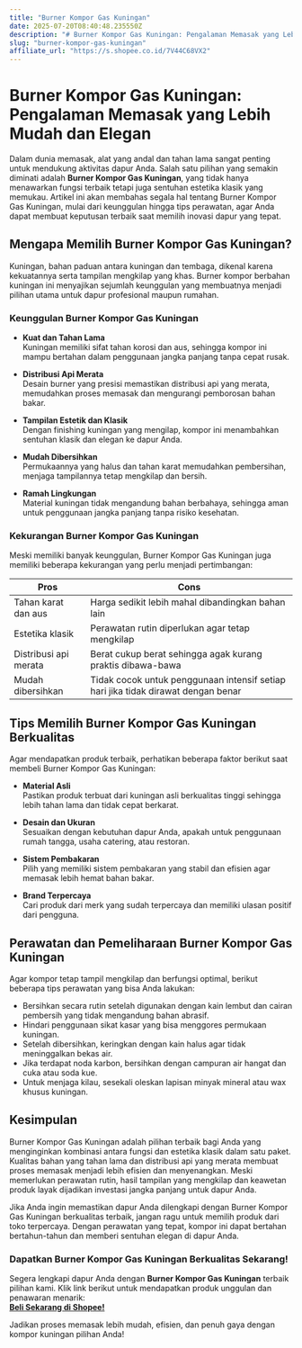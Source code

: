 ```yaml
---
title: "Burner Kompor Gas Kuningan"
date: 2025-07-20T08:40:48.235550Z
description: "# Burner Kompor Gas Kuningan: Pengalaman Memasak yang Lebih Mudah dan Elegan..."
slug: "burner-kompor-gas-kuningan"
affiliate_url: "https://s.shopee.co.id/7V44C68VX2"
---
```

# Burner Kompor Gas Kuningan: Pengalaman Memasak yang Lebih Mudah dan Elegan

Dalam dunia memasak, alat yang andal dan tahan lama sangat penting untuk mendukung aktivitas dapur Anda. Salah satu pilihan yang semakin diminati adalah **Burner Kompor Gas Kuningan**, yang tidak hanya menawarkan fungsi terbaik tetapi juga sentuhan estetika klasik yang memukau. Artikel ini akan membahas segala hal tentang Burner Kompor Gas Kuningan, mulai dari keunggulan hingga tips perawatan, agar Anda dapat membuat keputusan terbaik saat memilih inovasi dapur yang tepat.

## Mengapa Memilih Burner Kompor Gas Kuningan?

Kuningan, bahan paduan antara kuningan dan tembaga, dikenal karena kekuatannya serta tampilan mengkilap yang khas. Burner kompor berbahan kuningan ini menyajikan sejumlah keunggulan yang membuatnya menjadi pilihan utama untuk dapur profesional maupun rumahan.

### Keunggulan Burner Kompor Gas Kuningan

- **Kuat dan Tahan Lama**  
  Kuningan memiliki sifat tahan korosi dan aus, sehingga kompor ini mampu bertahan dalam penggunaan jangka panjang tanpa cepat rusak.

- **Distribusi Api Merata**  
  Desain burner yang presisi memastikan distribusi api yang merata, memudahkan proses memasak dan mengurangi pemborosan bahan bakar.

- **Tampilan Estetik dan Klasik**  
  Dengan finishing kuningan yang mengilap, kompor ini menambahkan sentuhan klasik dan elegan ke dapur Anda.

- **Mudah Dibersihkan**  
  Permukaannya yang halus dan tahan karat memudahkan pembersihan, menjaga tampilannya tetap mengkilap dan bersih.

- **Ramah Lingkungan**  
  Material kuningan tidak mengandung bahan berbahaya, sehingga aman untuk penggunaan jangka panjang tanpa risiko kesehatan.

### Kekurangan Burner Kompor Gas Kuningan

Meski memiliki banyak keunggulan, Burner Kompor Gas Kuningan juga memiliki beberapa kekurangan yang perlu menjadi pertimbangan:

| Pros                  | Cons                                   |
|-----------------------|----------------------------------------|
| Tahan karat dan aus | Harga sedikit lebih mahal dibandingkan bahan lain |
| Estetika klasik     | Perawatan rutin diperlukan agar tetap mengkilap |
| Distribusi api merata | Berat cukup berat sehingga agak kurang praktis dibawa-bawa |
| Mudah dibersihkan   | Tidak cocok untuk penggunaan intensif setiap hari jika tidak dirawat dengan benar |

## Tips Memilih Burner Kompor Gas Kuningan Berkualitas

Agar mendapatkan produk terbaik, perhatikan beberapa faktor berikut saat membeli Burner Kompor Gas Kuningan:

- **Material Asli**  
  Pastikan produk terbuat dari kuningan asli berkualitas tinggi sehingga lebih tahan lama dan tidak cepat berkarat.

- **Desain dan Ukuran**  
  Sesuaikan dengan kebutuhan dapur Anda, apakah untuk penggunaan rumah tangga, usaha catering, atau restoran.

- **Sistem Pembakaran**  
  Pilih yang memiliki sistem pembakaran yang stabil dan efisien agar memasak lebih hemat bahan bakar.

- **Brand Terpercaya**  
  Cari produk dari merk yang sudah terpercaya dan memiliki ulasan positif dari pengguna.

## Perawatan dan Pemeliharaan Burner Kompor Gas Kuningan

Agar kompor tetap tampil mengkilap dan berfungsi optimal, berikut beberapa tips perawatan yang bisa Anda lakukan:

- Bersihkan secara rutin setelah digunakan dengan kain lembut dan cairan pembersih yang tidak mengandung bahan abrasif.
- Hindari penggunaan sikat kasar yang bisa menggores permukaan kuningan.
- Setelah dibersihkan, keringkan dengan kain halus agar tidak meninggalkan bekas air.
- Jika terdapat noda karbon, bersihkan dengan campuran air hangat dan cuka atau soda kue.
- Untuk menjaga kilau, sesekali oleskan lapisan minyak mineral atau wax khusus kuningan.

## Kesimpulan

Burner Kompor Gas Kuningan adalah pilihan terbaik bagi Anda yang menginginkan kombinasi antara fungsi dan estetika klasik dalam satu paket. Kualitas bahan yang tahan lama dan distribusi api yang merata membuat proses memasak menjadi lebih efisien dan menyenangkan. Meski memerlukan perawatan rutin, hasil tampilan yang mengkilap dan keawetan produk layak dijadikan investasi jangka panjang untuk dapur Anda.

Jika Anda ingin memastikan dapur Anda dilengkapi dengan Burner Kompor Gas Kuningan berkualitas terbaik, jangan ragu untuk memilih produk dari toko terpercaya. Dengan perawatan yang tepat, kompor ini dapat bertahan bertahun-tahun dan memberi sentuhan elegan di dapur Anda.

### Dapatkan Burner Kompor Gas Kuningan Berkualitas Sekarang!

Segera lengkapi dapur Anda dengan **Burner Kompor Gas Kuningan** terbaik pilihan kami. Klik link berikut untuk mendapatkan produk unggulan dan penawaran menarik:  
[**Beli Sekarang di Shopee!**](https://s.shopee.co.id/7V44C68VX2)

Jadikan proses memasak lebih mudah, efisien, dan penuh gaya dengan kompor kuningan pilihan Anda!